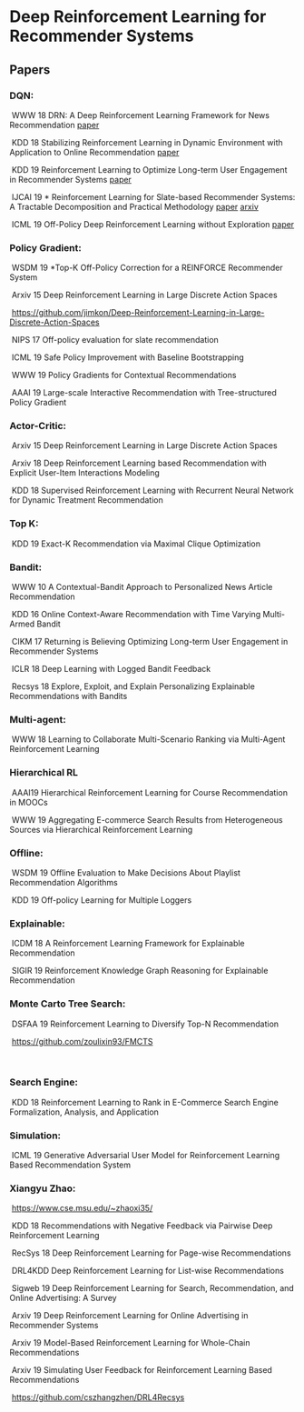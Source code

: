 # Deep Reinforcement Learning for Recommender Systems 
## Papers

### DQN:

​    WWW 18 DRN: A Deep Reinforcement Learning Framework for News Recommendation [paper](http://www.jmlr.org/papers/volume6/shani05a/shani05a.pdf)

​    KDD 18 Stabilizing Reinforcement Learning in Dynamic Environment with Application to Online Recommendation [paper](https://dl.acm.org/citation.cfm?id=3220122)

​    KDD 19 Reinforcement Learning to Optimize Long-term User Engagement in Recommender Systems [paper](https://dl.acm.org/citation.cfm?id=3330668)

​    IJCAI 19 * Reinforcement Learning for Slate-based Recommender Systems: A Tractable Decomposition and Practical Methodology [paper](https://www.cs.toronto.edu/~cebly/Papers/SlateQ_IJCAI_2019.pdf) [arxiv](https://arxiv.org/abs/1905.12767)

​    ICML 19 Off-Policy Deep Reinforcement Learning without Exploration [paper](http://proceedings.mlr.press/v97/fujimoto19a/fujimoto19a.pdf)



### Policy Gradient:

​    WSDM 19 *Top-K Off-Policy Correction for a REINFORCE Recommender System

​    Arxiv 15 Deep Reinforcement Learning in Large Discrete Action Spaces

​        https://github.com/jimkon/Deep-Reinforcement-Learning-in-Large-Discrete-Action-Spaces

​    NIPS 17 Off-policy evaluation for slate recommendation

​    ICML 19 Safe Policy Improvement with Baseline Bootstrapping

​    WWW 19 Policy Gradients for Contextual Recommendations

​    AAAI 19 Large-scale Interactive Recommendation with Tree-structured Policy Gradient

### Actor-Critic:

​    Arxiv 15 Deep Reinforcement Learning in Large Discrete Action Spaces

​    Arxiv 18 Deep Reinforcement Learning based Recommendation with Explicit User-Item Interactions Modeling

​    KDD 18 Supervised Reinforcement Learning with Recurrent Neural Network for Dynamic Treatment Recommendation



### Top K:

​    KDD 19 Exact-K Recommendation via Maximal Clique Optimization



### Bandit:

​    WWW 10 A Contextual-Bandit Approach to Personalized News Article Recommendation

​    KDD 16 Online Context-Aware Recommendation with Time Varying Multi-Armed Bandit

​    CIKM 17 Returning is Believing Optimizing Long-term User Engagement in Recommender Systems

​    ICLR 18 Deep Learning with Logged Bandit Feedback

​    Recsys 18 Explore, Exploit, and Explain Personalizing Explainable Recommendations with Bandits



### Multi-agent:

​    WWW 18 Learning to Collaborate Multi-Scenario Ranking via Multi-Agent Reinforcement Learning



### Hierarchical RL

​    AAAI19 Hierarchical Reinforcement Learning for Course Recommendation in MOOCs

​    WWW 19 Aggregating E-commerce Search Results from Heterogeneous Sources via Hierarchical Reinforcement Learning



### Offline:

​    WSDM 19 Offline Evaluation to Make Decisions About Playlist Recommendation Algorithms

​     KDD 19 Off-policy Learning for Multiple Loggers



### Explainable:

​    ICDM 18 A Reinforcement Learning Framework for Explainable Recommendation

​    SIGIR 19 Reinforcement Knowledge Graph Reasoning for Explainable Recommendation



### Monte Carto Tree Search:

​    DSFAA 19 Reinforcement Learning to Diversify Top-N Recommendation

​        https://github.com/zoulixin93/FMCTS

​    

### Search Engine:

​    KDD 18 Reinforcement Learning to Rank in E-Commerce Search Engine Formalization, Analysis, and Application



### Simulation:

​    ICML 19 Generative Adversarial User Model for Reinforcement Learning Based Recommendation System



### Xiangyu Zhao: 

​    https://www.cse.msu.edu/~zhaoxi35/

​    KDD 18 Recommendations with Negative Feedback via Pairwise Deep Reinforcement Learning

​    RecSys 18 Deep Reinforcement Learning for Page-wise Recommendations

​    DRL4KDD Deep Reinforcement Learning for List-wise Recommendations

​    Sigweb 19 Deep Reinforcement Learning for Search, Recommendation, and Online Advertising: A Survey

​    Arxiv 19 Deep Reinforcement Learning for Online Advertising in Recommender Systems

​    Arxiv 19 Model-Based Reinforcement Learning for Whole-Chain Recommendations

​    Arxiv 19 Simulating User Feedback for Reinforcement Learning Based Recommendations





​          https://github.com/cszhangzhen/DRL4Recsys



   

​    